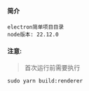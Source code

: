 #### 简介
```text
electron简单项目目录
node版本: 22.12.0
```

#### 注意:
> 首次运行前需要执行
```shell
sudo yarn build:renderer
```
